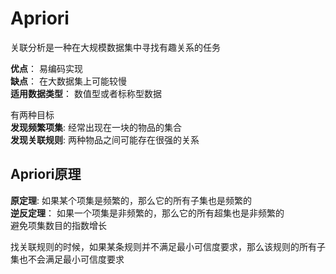 # Apriori

关联分析是一种在大规模数据集中寻找有趣关系的任务

__优点__： 易编码实现  
__缺点__： 在大数据集上可能较慢  
__适用数据类型__： 数值型或者标称型数据  


有两种目标  
__发现频繁项集__: 经常出现在一块的物品的集合  
__发现关联规则__: 两种物品之间可能存在很强的关系  


Apriori原理
----
__原定理__: 如果某个项集是频繁的，那么它的所有子集也是频繁的  
__逆反定理__： 如果一个项集是非频繁的，那么它的所有超集也是非频繁的  
避免项集数目的指数增长

找关联规则的时候，如果某条规则并不满足最小可信度要求，那么该规则的所有子集也不会满足最小可信度要求
